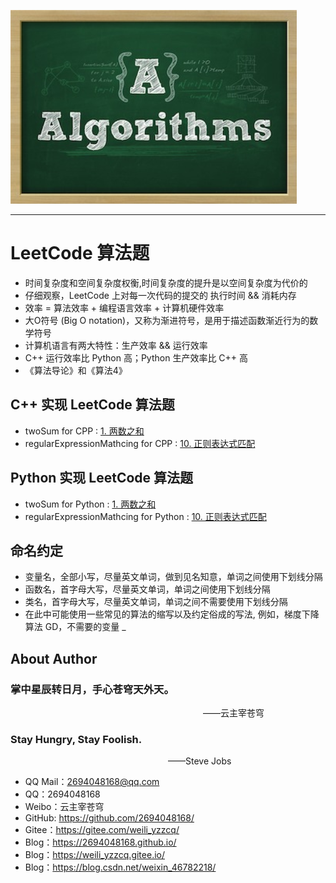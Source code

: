 ![algorithms Logo](./logo.png)

--------------------------------------------------------------------------------
# LeetCode 算法题
- 时间复杂度和空间复杂度权衡,时间复杂度的提升是以空间复杂度为代价的
- 仔细观察，LeetCode 上对每一次代码的提交的 执行时间 && 消耗内存
- 效率 = 算法效率 + 编程语言效率 + 计算机硬件效率
- 大O符号 (Big O notation)，又称为渐进符号，是用于描述函数渐近行为的数学符号
- 计算机语言有两大特性：生产效率 && 运行效率
- C++ 运行效率比 Python 高；Python 生产效率比 C++ 高
- 《算法导论》和《算法4》


## C++ 实现 LeetCode 算法题
- twoSum for CPP : [1. 两数之和](https://leetcode-cn.com/problems/two-sum/)
- regularExpressionMathcing for CPP : [10. 正则表达式匹配](https://leetcode-cn.com/problems/regular-expression-matching)


## Python 实现 LeetCode 算法题
- twoSum for Python : [1. 两数之和](https://leetcode-cn.com/problems/two-sum/)
- regularExpressionMathcing for Python : [10. 正则表达式匹配](https://leetcode-cn.com/problems/regular-expression-matching)


## 命名约定
- 变量名，全部小写，尽量英文单词，做到见名知意，单词之间使用下划线分隔
- 函数名，首字母大写，尽量英文单词，单词之间使用下划线分隔
- 类名，首字母大写，尽量英文单词，单词之间不需要使用下划线分隔
- 在此中可能使用一些常见的算法的缩写以及约定俗成的写法, 例如，梯度下降算法 GD，不需要的变量 _


## About Author

### 掌中星辰转日月，手心苍穹天外天。
&emsp;&emsp;&emsp;&emsp;&emsp;&emsp;&emsp;&emsp;&emsp;&emsp;&emsp;&emsp;&emsp;&emsp;&emsp;&emsp;&emsp;&emsp;&emsp;&emsp;&emsp;&emsp;——云主宰苍穹

### Stay Hungry, Stay Foolish.
&emsp;&emsp;&emsp;&emsp;&emsp;&emsp;&emsp;&emsp;&emsp;&emsp;&emsp;&emsp;&emsp;&emsp;&emsp;&emsp;&emsp;&emsp;——Steve Jobs

- QQ Mail：2694048168@qq.com
- QQ：2694048168
- Weibo：云主宰苍穹
- GitHub: https://github.com/2694048168/
- Gitee：https://gitee.com/weili_yzzcq/
- Blog：https://2694048168.github.io/
- Blog：https://weili_yzzcq.gitee.io/ 
- Blog：https://blog.csdn.net/weixin_46782218/

